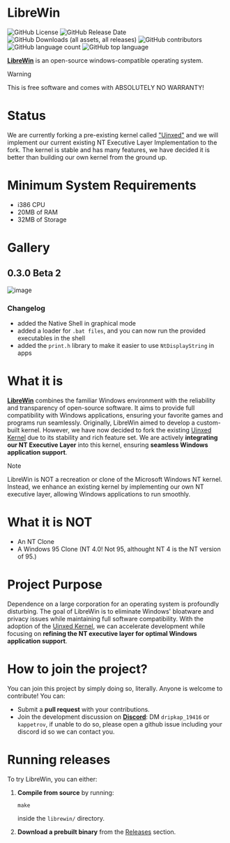 # LibreWin
![GitHub License](https://img.shields.io/github/license/thurchito/LibreWin) ![GitHub Release Date](https://img.shields.io/github/release-date/thurchito/LibreWin) ![GitHub Downloads (all assets, all releases)](https://img.shields.io/github/downloads/thurchito/LibreWin/total) ![GitHub contributors](https://img.shields.io/github/contributors/thurchito/LibreWin) ![GitHub language count](https://img.shields.io/github/languages/count/thurchito/LibreWin) ![GitHub top language](https://img.shields.io/github/languages/top/thurchito/LibreWin)



**[LibreWin](https://thurchito.github.io/)** is an open-source windows-compatible operating system.

>[!WARNING]
>This is free software and comes with ABSOLUTELY NO WARRANTY!

# Status
We are currently forking a pre-existing kernel called ["Uinxed"](https://github.com/ViudiraTech/Uinxed-Kernel) and we will implement our current existing NT Executive Layer Implementation to the fork. The kernel is stable and has many features, we have decided it is better than building our own kernel from the ground up.

# Minimum System Requirements
- i386 CPU
- 20MB of RAM
- 32MB of Storage

# Gallery
## 0.3.0 Beta 2
![image](https://github.com/user-attachments/assets/ca2b0490-efe6-49fa-bc39-7673d6d63337)
### Changelog
- added the Native Shell in graphical mode
- added a loader for ```.bat files```, and you can now run the provided executables in the shell
- added the ```print.h``` library to make it easier to use ```NtDisplayString``` in apps

# What it is
**[LibreWin](https://thurchito.github.io/)** combines the familiar Windows environment with the reliability and transparency of open-source software. It aims to provide full compatibility with Windows applications, ensuring your favorite games and programs run seamlessly.
Originally, LibreWin aimed to develop a custom-built kernel. However, we have now decided to fork the existing [Uinxed Kernel](https://github.com/ViudiraTech/Uinxed-Kernel) due to its stability and rich feature set. We are actively **integrating our NT Executive Layer** into this kernel, ensuring **seamless Windows application support**.

>[!NOTE]
> LibreWin is NOT a recreation or clone of the Microsoft Windows NT kernel. Instead, we enhance an existing kernel by implementing our own NT executive layer, allowing Windows applications to run smoothly.

# What it is NOT
- An NT Clone
- A Windows 95 Clone (NT 4.0! Not 95, althought NT 4 is the NT version of 95.)

# Project Purpose
Dependence on a large corporation for an operating system is profoundly disturbing. The goal of LibreWin is to eliminate Windows' bloatware and privacy issues while maintaining full software compatibility. With the adoption of the [Uinxed Kernel](https://github.com/ViudiraTech/Uinxed-Kernel), we can accelerate development while focusing on **refining the NT executive layer for optimal Windows application support**.

# How to join the project?
You can join this project by simply doing so, literally. Anyone is welcome to contribute! You can:
 - Submit a **pull request** with your contributions.
 - Join the development discussion on **[Discord](https://discord.com/)**: DM ```dripkap_19416``` or ```kappetrov```, if unable to do so, please open a github issue including your discord id so we can contact you.

# Running releases
To try LibreWin, you can either:
 1. **Compile from source** by running:

    ```
    make
    ```

    inside the ```librewin/``` directory.

 2. **Download a prebuilt binary** from the [Releases](https://github.com/thurchito/librewin/releases) section.
